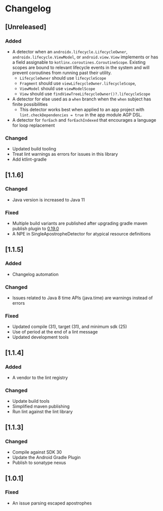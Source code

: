 # Changelog

## [Unreleased]
### Added
- A detector when an `androidx.lifecycle.LifecycleOwner`, `androidx.lifecycle.ViewModel`, or `android.view.View` implements or has a field assignable to `kotlinx.coroutines.CoroutineScope`.
  Existing scopes are bound to relevant lifecycle events in the system and will prevent coroutines from running past their utility.
  - `LifecycleOwner` should use `lifecycleScope`
  - `Fragment` should use `viewLifecycleOwner.lifecycleScope`,
  - `ViewModel` should use `viewModelScope`
  - `View` should use `findViewTreeLifecycleOwner()?.lifecycleScope`
- A detector for else used as a `when` branch when the `when` subject has finite possibilities
  - This detector works best when applied to an app project with `lint.checkDependencies = true` in the app module AGP DSL.
- A detector for `forEach` and `forEachIndexed` that encourages a language for loop replacement

### Changed
- Updated build tooling
- Treat lint warnings as errors for issues in this library
- Add ktlint-gradle

## [1.1.6]
### Changed
- Java version is increased to Java 11

### Fixed
- Multiple build variants are published after upgrading gradle maven publish plugin to [0.19.0](https://github.com/vanniktech/gradle-maven-publish-plugin/blob/master/CHANGELOG.md#version-0190-2022-02-26)
- A NPE in SingleApostropheDetector for atypical resource definitions

## [1.1.5]
### Added
- Changelog automation

### Changed
- Issues related to Java 8 time APIs (java.time) are warnings instead of errors

### Fixed
- Updated compile (31), target (31), and minimum sdk (25)
- Use of period at the end of a lint message
- Updated development tools

## [1.1.4]
### Added
- A vendor to the lint registry

### Changed
- Update build tools
- Simplified maven publishing
- Run lint against the lint library

## [1.1.3]
### Changed
- Compile against SDK 30
- Update the Android Gradle Plugin
- Publish to sonatype nexus

## [1.0.1]
### Fixed
- An issue parsing escaped apostrophes
